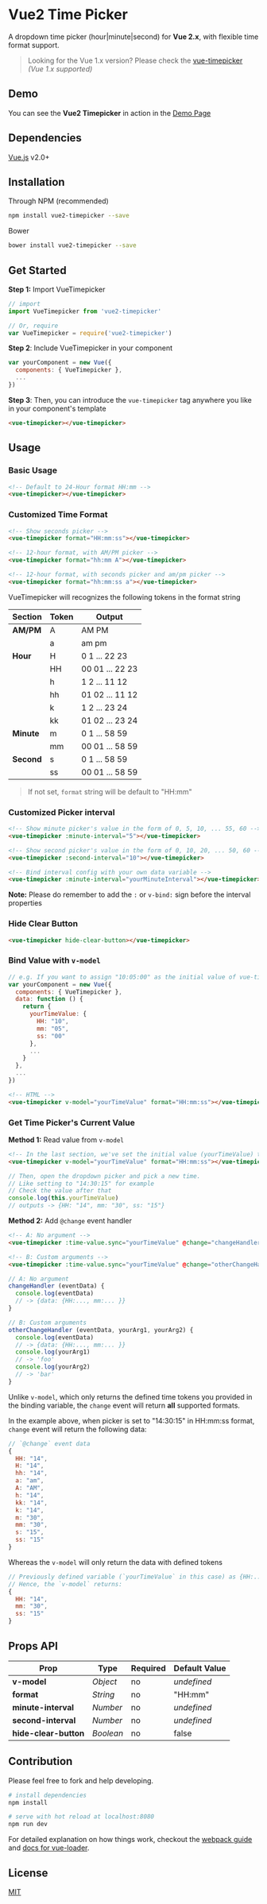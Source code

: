 # Vue2 Time Picker

A dropdown time picker (hour|minute|second) for **Vue 2.x**, with flexible time format support.

> Looking for the Vue 1.x version? Please check the [vue-timepicker](https://github.com/phoenixwong/vue-timepicker) *(Vue 1.x supported)*

## Demo

You can see the **Vue2 Timepicker** in action in the [Demo Page](https://phoenixwong.github.io/vue2-timepicker/)

## Dependencies

[Vue.js](http://vuejs.org/) v2.0+

## Installation

Through NPM (recommended)

```bash
npm install vue2-timepicker --save
```

Bower

```bash
bower install vue2-timepicker --save
```

## Get Started

**Step 1:** Import VueTimepicker

```javascript
// import
import VueTimepicker from 'vue2-timepicker'

// Or, require
var VueTimepicker = require('vue2-timepicker')

```

**Step 2**: Include VueTimepicker in your component

```javascript
var yourComponent = new Vue({
  components: { VueTimepicker },
  ...
})
```

**Step 3**: Then, you can introduce the `vue-timepicker` tag anywhere you like in your component's template

```html
<vue-timepicker></vue-timepicker>
```

## Usage

### Basic Usage

```html
<!-- Default to 24-Hour format HH:mm -->
<vue-timepicker></vue-timepicker>
```

### Customized Time Format

```html
<!-- Show seconds picker -->
<vue-timepicker format="HH:mm:ss"></vue-timepicker>

<!-- 12-hour format, with AM/PM picker -->
<vue-timepicker format="hh:mm A"></vue-timepicker>

<!-- 12-hour format, with seconds picker and am/pm picker -->
<vue-timepicker format="hh:mm:ss a"></vue-timepicker>
```

VueTimepicker will recognizes the following tokens in the format string

Section    | Token | Output
---------- | ----- | ---------------
**AM/PM**  | A     | AM PM
           | a     | am pm
**Hour**   | H     | 0 1 ... 22 23
           | HH    | 00 01 ... 22 23
           | h     | 1 2 ... 11 12
           | hh    | 01 02 ... 11 12
           | k     | 1 2 ... 23 24
           | kk    | 01 02 ... 23 24
**Minute** | m     | 0 1 ... 58 59
           | mm    | 00 01 ... 58 59
**Second** | s     | 0 1 ... 58 59
           | ss    | 00 01 ... 58 59

> If not set, `format` string will be default to "HH:mm"

### Customized Picker interval

```html
<!-- Show minute picker's value in the form of 0, 5, 10, ... 55, 60 -->
<vue-timepicker :minute-interval="5"></vue-timepicker>

<!-- Show second picker's value in the form of 0, 10, 20, ... 50, 60 -->
<vue-timepicker :second-interval="10"></vue-timepicker>

<!-- Bind interval config with your own data variable -->
<vue-timepicker :minute-interval="yourMinuteInterval"></vue-timepicker>
```

**Note:** Please do remember to add the `:` or `v-bind:` sign before the interval properties

### Hide Clear Button

```html
<vue-timepicker hide-clear-button></vue-timepicker>
```

### Bind Value with `v-model`

```javascript
// e.g. If you want to assign "10:05:00" as the initial value of vue-timepicker
var yourComponent = new Vue({
  components: { VueTimepicker },
  data: function () {
    return {
      yourTimeValue: {
        HH: "10",
        mm: "05",
        ss: "00"
      },
      ...
    }
  },
  ...
})
```

```html
<!-- HTML -->
<vue-timepicker v-model="yourTimeValue" format="HH:mm:ss"></vue-timepicker>
```

### Get Time Picker's Current Value

**Method 1:** Read value from `v-model`

```html
<!-- In the last section, we've set the initial value (yourTimeValue) to "10:05:00" -->
<vue-timepicker v-model="yourTimeValue" format="HH:mm:ss"></vue-timepicker>
```

```javascript
// Then, open the dropdown picker and pick a new time.
// Like setting to "14:30:15" for example
// Check the value after that
console.log(this.yourTimeValue)
// outputs -> {HH: "14", mm: "30", ss: "15"}
```

**Method 2:** Add `@change` event handler

```html
<!-- A: No argument -->
<vue-timepicker :time-value.sync="yourTimeValue" @change="changeHandler"></vue-timepicker>

<!-- B: Custom arguments -->
<vue-timepicker :time-value.sync="yourTimeValue" @change="otherChangeHandler($event, 'foo', 'bar')"></vue-timepicker>
```

```javascript
// A: No argument
changeHandler (eventData) {
  console.log(eventData)
  // -> {data: {HH:..., mm:... }}
}

// B: Custom arguments
otherChangeHandler (eventData, yourArg1, yourArg2) {
  console.log(eventData)
  // -> {data: {HH:..., mm:... }}
  console.log(yourArg1)
  // -> 'foo'
  console.log(yourArg2)
  // -> 'bar'
}
```

Unlike `v-model`, which only returns the defined time tokens you provided in the binding variable, the `change` event will return **all** supported formats.

In the example above, when picker is set to "14:30:15" in HH:mm:ss format, `change` event will return the following data:

```javascript
// `@change` event data
{
  HH: "14",
  H: "14",
  hh: "14",
  a: "am",
  A: "AM",
  h: "14",
  kk: "14",
  k: "14",
  m: "30",
  mm: "30",
  s: "15",
  ss: "15"
}
```

Whereas the `v-model` will only return the data with defined tokens

```javascript
// Previously defined variable (`yourTimeValue` in this case) as {HH:..., mm:..., ss:...}
// Hence, the `v-model` returns:
{
  HH: "14",
  mm: "30",
  ss: "15"
}
```

## Props API

Prop                  | Type      | Required | Default Value
--------------------- | --------- | -------- | -------------
**v-model**           | _Object_  | no       | _undefined_
**format**            | _String_  | no       | "HH:mm"
**minute-interval**   | _Number_  | no       | _undefined_
**second-interval**   | _Number_  | no       | _undefined_
**hide-clear-button** | _Boolean_ | no       | false

## Contribution

Please feel free to fork and help developing.

```bash
# install dependencies
npm install

# serve with hot reload at localhost:8080
npm run dev
```

For detailed explanation on how things work, checkout the [webpack guide](http://vuejs-templates.github.io/webpack/) and [docs for vue-loader](http://vuejs.github.io/vue-loader).

## License

[MIT](http://opensource.org/licenses/MIT)
